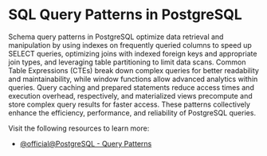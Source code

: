 # SQL Query Patterns in PostgreSQL

Schema query patterns in PostgreSQL optimize data retrieval and manipulation by using indexes on frequently queried columns to speed up SELECT queries, optimizing joins with indexed foreign keys and appropriate join types, and leveraging table partitioning to limit data scans. Common Table Expressions (CTEs) break down complex queries for better readability and maintainability, while window functions allow advanced analytics within queries. Query caching and prepared statements reduce access times and execution overhead, respectively, and materialized views precompute and store complex query results for faster access. These patterns collectively enhance the efficiency, performance, and reliability of PostgreSQL queries.

Visit the following resources to learn more:

- [@official@PostgreSQL - Query Patterns](https://www.postgresql.org/docs/current/functions-matching.html)